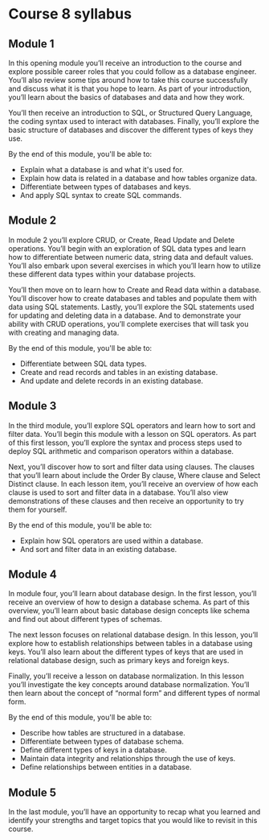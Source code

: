 # Course 8 syllabus

## Module 1
In this opening module you’ll receive an introduction to the course and explore possible career roles that you could follow as a database engineer. You’ll also review some tips around how to take this course successfully and discuss what it is that you hope to learn. As part of your introduction, you’ll learn about the basics of databases and data and how they work. 

You’ll then receive an introduction to SQL, or Structured Query Language, the coding syntax used to interact with databases. Finally, you’ll explore the basic structure of databases and discover the different types of keys they use.

By the end of this module, you'll be able to:
- Explain what a database is and what it's used for.
- Explain how data is related in a database and how tables organize data.
- Differentiate between types of databases and keys.
- And apply SQL syntax to create SQL commands.

## Module 2
In module 2 you’ll explore CRUD, or Create, Read Update and Delete operations. You’ll begin with an exploration of SQL data types and learn how to differentiate between numeric data, string data and default values. You’ll also embark upon several exercises in which you’ll learn how to utilize these different data types within your database projects.

You’ll then move on to learn how to Create and Read data within a database. You’ll discover how to create databases and tables and populate them with data using SQL statements. Lastly, you’ll explore the SQL statements used for updating and deleting data in a database. And to demonstrate your ability with CRUD operations, you’ll complete exercises that will task you with creating and managing data.

By the end of this module, you'll be able to:

- Differentiate between SQL data types.
- Create and read records and tables in an existing database.
- And update and delete records in an existing database.

## Module 3
In the third module, you’ll explore SQL operators and learn how to sort and filter data. You’ll begin this module with a lesson on SQL operators. As part of this first lesson, you’ll explore the syntax and process steps used to deploy SQL arithmetic and comparison operators within a database. 

Next, you’ll discover how to sort and filter data using clauses. The clauses that you’ll learn about include the Order By clause, Where clause and Select Distinct clause. In each lesson item, you’ll receive an overview of how each clause is used to sort and filter data in a database. You’ll also view demonstrations of these clauses and then receive an opportunity to try them for yourself.

By the end of this module, you'll be able to:
- Explain how SQL operators are used within a database.
- And sort and filter data in an existing database.

## Module 4
In module four, you’ll learn about database design. In the first lesson, you’ll receive an overview of how to design a database schema. As part of this overview, you’ll learn about basic database design concepts like schema and find out about different types of schemas.

The next lesson focuses on relational database design. In this lesson, you’ll explore how to establish relationships between tables in a database using keys. You’ll also learn about the different types of keys that are used in relational database design, such as primary keys and foreign keys.

Finally, you’ll receive a lesson on database normalization. In this lesson you’ll investigate the key concepts around database normalization. You’ll then learn about the concept of “normal form” and different types of normal form.

By the end of this module, you'll be able to:
- Describe how tables are structured in a database.
- Differentiate between types of database schema.
- Define different types of keys in a database.
- Maintain data integrity and relationships through the use of keys.
- Define relationships between entities in a database.

## Module 5
In the last module, you’ll have an opportunity to recap what you learned and identify your strengths and target topics that you would like to revisit in this course.

